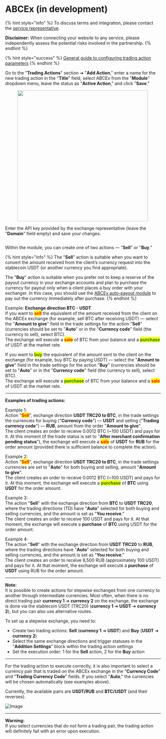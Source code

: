 # ABCEx (in development)

{% hint style="info" %}
To discuss terms and integration, please contact the [service representative](https://t.me/ABCEX_management).

**Disclaimer:** When connecting your website to any service, please independently assess the potential risks involved in the partnership.
{% endhint %}

{% hint style="success" %}
[General guide to configuring trading action parameters](https://premium.gitbook.io/main/osnovnye-nastroiki/modul-torgovye-deistviya/sozdanie-torgovogo-deistviya/parametry-torgovykh-deistvii)
{% endhint %}

Go to the "**Trading Actions**" section ➔ "**Add Action**," enter a name for the new trading action in the "**Title**" field, select ABCEx from the "**Module**" dropdown menu, leave the status as "**Active Action**," and click "**Save**."

<figure><img src="../../../.gitbook/assets/image (48).png" alt="" width="422"><figcaption></figcaption></figure>

Enter the API key provided by the exchange representative (leave the "**Domain**" field empty) and save your changes.

<figure><img src="../../../.gitbook/assets/image (45).png" alt=""><figcaption></figcaption></figure>

Within the module, you can create one of two actions — "**Sell**" or "**Buy**."

{% hint style="info" %}
The "**Sell**" action is suitable when you want to convert the amount received from the client’s currency request into the stablecoin USDT (or another currency you find appropriate).

The "**Buy**" action is suitable when you prefer not to keep a reserve of the payout currency in your exchange accounts and plan to purchase the currency for payout only when a client places a buy order with your exchanger. In this case, you should use the [ABCEx auto-payout module](https://premium.gitbook.io/main/osnovnye-nastroiki/merchanty-i-avtovyplaty/avtovyplaty/abcex) to pay out the currency immediately after purchase.
{% endhint %}

Example: **Exchange direction BTC - USDT**.  
If you want to <mark style="color:red;">**sell**</mark> the equivalent of the amount received from the client on the ABCEx exchange (for example, sell BTC after receiving USDT) — select the "**Amount to give**" field in the trade settings for the action "**Sell**" (currencies should be set to "**Auto**" or in the "**Currency code**" field (the currency to sell), select BTC).  
The exchange will execute a <mark style="color:red;">**sale**</mark> of BTC from your balance and a <mark style="color:green;">**purchase**</mark> of USDT at the market rate.

If you want to <mark style="color:green;">**buy**</mark> the equivalent of the amount sent to the client on the exchange (for example, buy BTC by paying USDT) — select the "**Amount to give**" field in the trade settings for the action "**Buy**" (currencies should be set to "**Auto**" or in the "**Currency code**" field (the currency to sell), select BTC).  
The exchange will execute a <mark style="color:green;">**purchase**</mark> of BTC from your balance and a <mark style="color:red;">**sale**</mark> of USDT at the market rate.

---

**Examples of trading actions:**

Example 1:  
Action "<mark style="color:red;">**Sell**</mark>", exchange direction **USDT TRC20 to BTC**, in the trade settings the currencies for buying ("**Currency code**") — **USDT** and selling ("**Trading currency code**") — **RUB**, amount from the order "**Amount to give**".  
The client creates an order to receive 0.0012 BTC (~100 USDT) and pays for it. At this moment (if the trade status is set to "**After merchant confirmation pending status**"), the exchange will execute a <mark style="color:red;">**sale**</mark> of **USDT** for **RUB** for the order amount (provided there is sufficient balance to complete the action).

Example 2:  
Action "<mark style="color:red;">**Sell**</mark>", exchange direction **USDT TRC20 to BTC**, in the trade settings currencies are set to "**Auto**" for both buying and selling, amount "**Amount to give**".  
The client creates an order to receive 0.0012 BTC (~100 USDT) and pays for it. At this moment, the exchange will execute a <mark style="color:green;">**purchase**</mark> of **BTC** using **USDT** for the order amount.

Example 3:  
The action "**Sell**" with the exchange direction from **BTC** to **USDT TRC20**, where the trading directions (TD) have "**Auto**" selected for both buying and selling currencies, and the amount is set as "**You receive**."  
The client creates an order to receive 100 USDT and pays for it. At that moment, the exchange will execute a **purchase** of **BTC** using USDT for the order amount.

Example 4:  
The action "**Sell**" with the exchange direction from **USDT TRC20** to **RUB**, where the trading directions have "**Auto**" selected for both buying and selling currencies, and the amount is set as "**You receive**."  
The client creates an order to receive 8,500 RUB (approximately 100 USDT) and pays for it. At that moment, the exchange will execute a **purchase** of **USDT** using RUB for the order amount.

---

**Note:**  
It is possible to create actions for stepwise exchanges from one currency to another through intermediate currencies. Most often, when there is no direct trading pair **currency 1** ➔ **currency 2** on the exchange, the exchange is done via the stablecoin USDT (TRC20) (**currency 1** ➔ **USDT** ➔ **currency 2**), but you can also use alternative routes.

To set up a stepwise exchange, you need to:

* Create two trading actions: **Sell** (**currency 1** ➔ **USDT**) and **Buy** (**USDT** ➔ **currency 2**)  
* Select the same exchange directions and trigger statuses in the "**Addition Settings**" block within the trading action settings  
* Set the execution order: 1 for the **Sell** action, 2 for the **Buy** action

---

For the trading action to execute correctly, it is also important to select a currency pair that is traded on the ABCEx exchange in the "**Currency Code**" and "**Trading Currency Code**" fields. If you select "**Auto**," the currencies will be chosen automatically (see examples above).

Currently, the available pairs are **USDT/RUB** and **BTC/USDT** (and their reverses).

![Image](../../../.gitbook/assets/image%20(2121).png)

---

**Warning:**  
If you select currencies that do not form a trading pair, the trading action will definitely fail with an error upon execution.